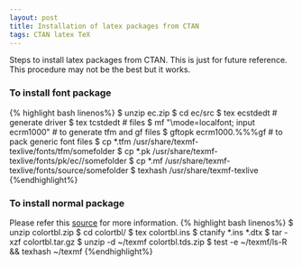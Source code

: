 ```yaml
---
layout: post
title: Installation of latex packages from CTAN
tags: CTAN latex TeX
---
```


Steps to install latex packages from CTAN. This is just for future reference. This procedure may not be the best but it works.

### To install font package

{% highlight bash linenos%}
$ unzip ec.zip
$ cd ec/src
$ tex ecstdedt				# generate driver
$ tex tcstdedt				# files
$ mf "\mode=localfont; input ecrm1000"	# to generate tfm and gf files
$ gftopk ecrm1000.%%%gf			# to pack generic font files
$ cp *.tfm /usr/share/texmf-texlive/fonts/tfm/somefolder
$ cp *.pk /usr/share/texmf-texlive/fonts/pk/ec/<resolution>/somefolder
$ cp *.mf /usr/share/texmf-texlive/fonts/source/somefolder
$ texhash /usr/share/texmf-texlive
{%endhighlight%}

### To install normal package 
Please refer this [source](http://tex.stackexchange.com/questions/30307/how-to-install-latex-zip-package-from-ctan-using-texhash-on-a-nix-system) for more information.
{% highlight bash linenos%}
$ unzip colortbl.zip 
$ cd colortbl/
$ tex colortbl.ins
$ ctanify *.ins *.dtx
$ tar -xzf colortbl.tar.gz
$ unzip -d ~/texmf colortbl.tds.zip 
$ test -e ~/texmf/ls-R && texhash ~/texmf
{%endhighlight%}
